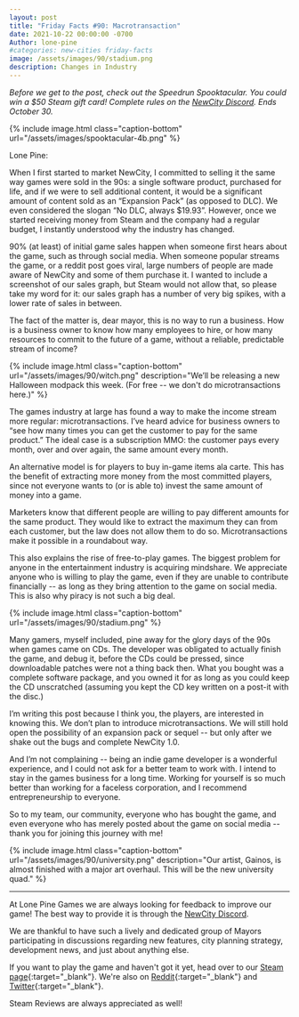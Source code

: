 ```yaml
---
layout: post
title: "Friday Facts #90: Macrotransaction"
date: 2021-10-22 00:00:00 -0700
Author: lone-pine
#categories: new-cities friday-facts
image: /assets/images/90/stadium.png
description: Changes in Industry
---
```


*Before we get to the post, check out the Speedrun Spooktacular. You could win a $50 Steam gift card! Complete rules on the [NewCity Discord]. Ends October 30.*

{% include image.html class="caption-bottom" url="/assets/images/spooktacular-4b.png" %}

Lone Pine:

When I first started to market NewCity, I committed to selling it the same way games were sold in the 90s: a single software product, purchased for life, and if we were to sell additional content, it would be a significant amount of content sold as an “Expansion Pack” (as opposed to DLC). We even considered the slogan “No DLC, always $19.93”. However, once we started receiving money from Steam and the company had a regular budget, I instantly understood why the industry has changed.

90% (at least) of initial game sales happen when someone first hears about the game, such as through social media. When someone popular streams the game, or a reddit post goes viral, large numbers of people are made aware of NewCity and some of them purchase it. I wanted to include a screenshot of our sales graph, but Steam would not allow that, so please take my word for it: our sales graph has a number of very big spikes, with a lower rate of sales in between.

The fact of the matter is, dear mayor, this is no way to run a business. How is a business owner to know how many employees to hire, or how many resources to commit to the future of a game, without a reliable, predictable stream of income?

{% include image.html class="caption-bottom" url="/assets/images/90/witch.png" description="We’ll be releasing a new Halloween modpack this week. (For free -- we don't do microtransactions here.)" %}

The games industry at large has found a way to make the income stream more regular: microtransactions. I’ve heard advice for business owners to “see how many times you can get the customer to pay for the same product.” The ideal case is a subscription MMO: the customer pays every month, over and over again, the same amount every month.

An alternative model is for players to buy in-game items ala carte. This has the benefit of extracting more money from the most committed players, since not everyone wants to (or is able to) invest the same amount of money into a game.

Marketers know that different people are willing to pay different amounts for the same product. They would like to extract the maximum they can from each customer, but the law does not allow them to do so. Microtransactions make it possible in a roundabout way.

This also explains the rise of free-to-play games. The biggest problem for anyone in the entertainment industry is acquiring mindshare. We appreciate anyone who is willing to play the game, even if they are unable to contribute financially -- as long as they bring attention to the game on social media. This is also why piracy is not such a big deal.

{% include image.html class="caption-bottom" url="/assets/images/90/stadium.png" %}

Many gamers, myself included, pine away for the glory days of the 90s when games came on CDs. The developer was obligated to actually finish the game, and debug it, before the CDs could be pressed, since downloadable patches were not a thing back then. What you bought was a complete software package, and you owned it for as long as you could keep the CD unscratched (assuming you kept the CD key written on a post-it with the disc.)

I’m writing this post because I think you, the players, are interested in knowing this. We don’t plan to introduce microtransactions. We will still hold open the possibility of an expansion pack or sequel -- but only after we shake out the bugs and complete NewCity 1.0.

And I’m not complaining -- being an indie game developer is a wonderful experience, and I could not ask for a better team to work with. I intend to stay in the games business for a long time. Working for yourself is so much better than working for a faceless corporation, and I recommend entrepreneurship to everyone.

So to my team, our community, everyone who has bought the game, and even everyone who has merely posted about the game on social media -- thank you for joining this journey with me!

{% include image.html class="caption-bottom" url="/assets/images/90/university.png" description="Our artist, Gainos, is almost finished with a major art overhaul. This will be the new university quad." %} 

---

At Lone Pine Games we are always looking for feedback to improve our game! The best way to provide it is through the [NewCity Discord].

We are thankful to have such a lively and dedicated group of Mayors participating in discussions regarding new features, city planning strategy, development news, and just about anything else.

If you want to play the game and haven't got it yet, head over to our [Steam page]{:target="_blank"}. We're also on [Reddit]{:target="_blank"} and [Twitter]{:target="_blank"}. 

Steam Reviews are always appreciated as well!

[NewCity Discord]:  http://discord.gg/cz6t4J5
[Steam page]: https://store.steampowered.com/app/1067860/NewCity/
[Reddit]: https://www.reddit.com/r/NewCity
[Twitter]: https://twitter.com/lone_pine_games



